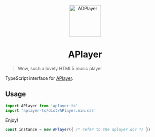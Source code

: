 <p align="center">
<img src="https://i.imgur.com/LnPvZvO.png" alt="ADPlayer" width="100">
</p>
<h1 align="center">APlayer</h1>

> Wow, such a lovely HTML5 music player

TypeScript interface for [APlayer](https://github.com/MoePlayer/APlayer/).

## Usage

```TypeScript
import APlayer from 'aplayer-ts'
import 'aplayer-ts/dist/APlayer.min.css'
```

Enjoy!

```TypeScript
const instance = new APlayer({ /* refer to the aplayer doc */ })
```
